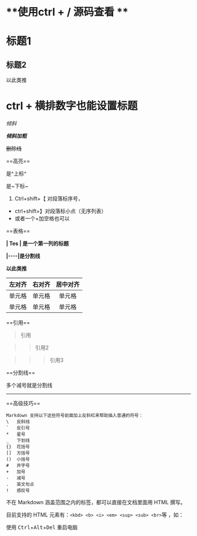 # **使用ctrl + /	源码查看 **

# 标题1

## 标题2

以此类推

# ctrl + 横排数字也能设置标题





*倾斜*

***倾斜加粗***

~~删除线~~

==高亮==

是^上标^

是~下标~

1. Ctrl+shift+【  对段落标序号，

- ctrl+shift+】对段落标小点（无序列表）
- 或者一个+加空格也可以



==表格==

**| Tes  | 是一个第一列的标题**

**|----|是分割线**

**以此类推**

| 左对齐 | 右对齐 | 居中对齐 |
| :----- | -----: | :------: |
| 单元格 | 单元格 |  单元格  |
| 单元格 | 单元格 |  单元格  |



==引用==

> 引用

> > 引用2

> > > 引用3



==分割线==

多个减号就是分割线

-----------------------





==高级技巧==

```
Markdown 支持以下这些符号前面加上反斜杠来帮助插入普通的符号：
\   反斜线
`   反引号
*   星号
_   下划线
{}  花括号
[]  方括号
()  小括号
#   井字号
+   加号
-   减号
.   英文句点
!   感叹号
```

不在 Markdown 涵盖范围之内的标签，都可以直接在文档里面用 HTML 撰写。

目前支持的 HTML 元素有：`<kbd> <b> <i> <em> <sup> <sub> <br>`等 ，如：

使用 <kbd>Ctrl</kbd>+<kbd>Alt</kbd>+<kbd>Del</kbd> 重启电脑